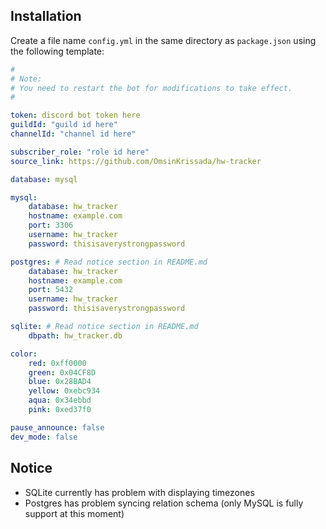 ## Installation

Create a file name `config.yml` in the same directory as `package.json` using the following template:

```yml
#
# Note:
# You need to restart the bot for modifications to take effect.
#

token: discord bot token here
guildId: "guild id here"
channelId: "channel id here"

subscriber_role: "role id here"
source_link: https://github.com/OmsinKrissada/hw-tracker

database: mysql

mysql:
    database: hw_tracker
    hostname: example.com
    port: 3306
    username: hw_tracker
    password: thisisaverystrongpassword

postgres: # Read notice section in README.md
    database: hw_tracker
    hostname: example.com
    port: 5432
    username: hw_tracker
    password: thisisaverystrongpassword

sqlite: # Read notice section in README.md
    dbpath: hw_tracker.db

color:
    red: 0xff0000
    green: 0x04CF8D
    blue: 0x28BAD4
    yellow: 0xebc934
    aqua: 0x34ebbd
    pink: 0xed37f0

pause_announce: false
dev_mode: false
```

## Notice

-   SQLite currently has problem with displaying timezones
-   Postgres has problem syncing relation schema
    (only MySQL is fully support at this moment)

